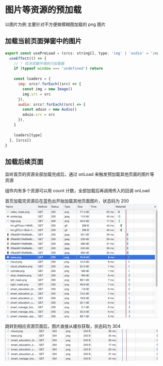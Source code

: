 # 图片等资源的预加载

以图片为例
主要针对不方便做模糊图加载的 png 图片

## 加载当前页面弹窗中的图片

```js
export const usePreLoad = (srcs: string[], type: 'img' | 'audio' = 'img') => {
  useEffect(() => {
    // ! 仅浏览器环境执行加载器
    if (typeof window === 'undefined') return

    const loaders = {
      img: srcs?.forEach((src) => {
        const img = new Image()
        img.src = src
      }),
      audio: srcs?.forEach((src) => {
        const aduio = new Audio()
        aduio.src = src
      }),
    }

    loaders[type]
  }, [srcs])
}
```

## 加载后续页面

监听首页的资源全部加载完成后，通过 onLoad 来触发预加载其他页面的图片等资源

组件内有多个资源可以用 count 计数，全部加载后再调用传入的回调 onLoad

首页加载完资源后在蓝色出开始加载其他页面图片，状态码为 200
![3-1](./img/3-1.jpg)

跳转到相应资源页面后，图片直接从缓存获取，状态码为 304
![3-2](./img/3-2.jpg)
